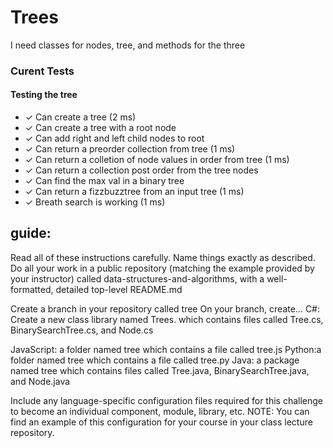 # Trees

I need classes for nodes, tree, and methods for the three

### Curent Tests

  #### Testing the tree

-    ✓ Can create a tree (2 ms)
-    ✓ Can create a tree with a root node
-    ✓ Can add right and left child nodes to root
-    ✓ Can return a preorder collection from tree (1 ms)
-    ✓ Can return a colletion of node values in order from tree (1 ms)
-    ✓ Can return a collection post order from the tree nodes
-    ✓ Can find the max val in a binary tree
-    ✓ Can return a fizzbuzztree from an input tree (1 ms)
-    ✓ Breath search is working (1 ms)

## guide:

Read all of these instructions carefully. Name things exactly as described.
Do all your work in a public repository (matching the example provided by your instructor) called data-structures-and-algorithms, with a well-formatted, detailed top-level README.md

Create a branch in your repository called tree
On your branch, create…
C#: Create a new class library named Trees. which contains files called Tree.cs, BinarySearchTree.cs, and Node.cs

JavaScript: a folder named tree which contains a file called tree.js
Python:a folder named tree which contains a file called tree.py
Java: a package named tree which contains files called Tree.java, BinarySearchTree.java, and Node.java

Include any language-specific configuration files required for this challenge to become an individual component, module, library, etc.
NOTE: You can find an example of this configuration for your course in your class lecture repository.


